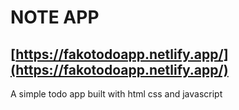 # NOTE APP

## [https://fakotodoapp.netlify.app/](https://fakotodoapp.netlify.app/)
A simple todo app built with html css and javascript

